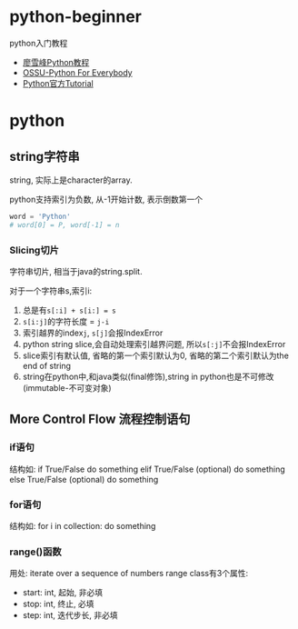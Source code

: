 # python-beginner

python入门教程

- [廖雪峰Python教程](https://www.liaoxuefeng.com/wiki/1016959663602400)
- [OSSU-Python For Everybody](https://www.py4e.com/)
- [Python官方Tutorial](https://docs.python.org/3/tutorial/index.html)

# python

## string字符串

string, 实际上是character的array.

python支持索引为负数, 从-1开始计数, 表示倒数第一个

```python
word = 'Python'
# word[0] = P, word[-1] = n
```

### Slicing切片

字符串切片, 相当于java的string.split.

对于一个字符串s,索引i:

1. 总是有`s[:i] + s[i:] = s`
2. `s[i:j]`的字符长度 = `j-i`
3. 索引越界的index`j`, `s[j]`会报IndexError
4. python string slice,会自动处理索引越界问题, 所以`s[:j]`不会报IndexError
5. slice索引有默认值, 省略的第一个索引默认为0, 省略的第二个索引默认为the end of string
6. string在python中,和java类似(final修饰),string in python也是不可修改(immutable-不可变对象)

## More Control Flow 流程控制语句

### if语句

结构如:
if True/False
do something
elif True/False (optional)
do something
else True/False (optional)
do something

### for语句

结构如:
for i in collection:
do something

### range()函数

用处: iterate over a sequence of numbers
range class有3个属性:

- start: int, 起始, 非必填
- stop: int, 终止, 必填
- step: int, 迭代步长, 非必填